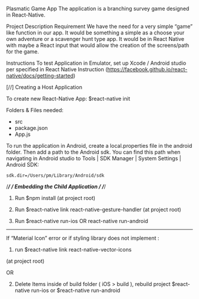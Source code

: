 Plasmatic Game App
The application is a branching survey game designed in React-Native. 

Project Description Requirement
We have the need for a very simple “game” like function in our app.  It would be something a simple as a choose your own adventure or a scavenger hunt type app.  It would be in React Native with maybe a React input that would allow the creation of the screens/path for the game.

Instructions
To test Application in Emulator, set up Xcode / Android studio per specified in React Native Instruction (https://facebook.github.io/react-native/docs/getting-started)

[//] Creating a Host Application          

To create new React-Native App: $react-native init <projectName>

Folders & Files needed:

- src
- package.json
- App.js

To run the application in Android, create a local.properties file in the android folder. Then add a path to the Android sdk. You can find this path when navigating in Android studio to Tools | SDK Manager | System Settings | Android SDK:

    sdk.dir=/Users/pm/Library/Android/sdk

/****************************************/
/* Embedding the Child Application      */
/****************************************/
1. Run $npm install (at project root)

2. Run $react-native link react-native-gesture-handler (at project root)

3. Run $react-native run-ios OR react-native run-android


******

If “Material Icon” error or if styling library does not implement :

1. run $react-native link react-native-vector-icons

(at project root)

OR

2. Delete Items inside of build folder ( iOS > build ), rebuild project $react-native run-ios or $react-native run-android
